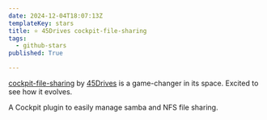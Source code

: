 ```yaml
---
date: 2024-12-04T18:07:13Z
templateKey: stars
title: ⭐ 45Drives cockpit-file-sharing
tags:
  - github-stars
published: True

---
```


[cockpit-file-sharing](https://github.com/45Drives/cockpit-file-sharing) by [45Drives](https://github.com/45Drives) is a game-changer in its space. Excited to see how it evolves.

A Cockpit plugin to easily manage samba and NFS file sharing.
